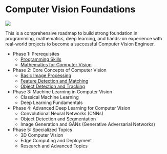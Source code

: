 # Computer Vision Foundations

<img src="https://i.ibb.co/F0kCTwR/a-photo-of-a-table-with-various-real-world-objects-B8zhp-WRLQ-Cwgo-TKU1ac0-A-VI37n-BOQT1-W-68-AKYi2.jpg">

This is a comprehensive roadmap to build strong foundation in programming, mathematics, deep learning, and hands-on experience with real-world projects to become a successful Computer Vision Engineer.

- Phase 1: Prerequisites
  * [Programming Skills](phase%201/Programming%20Skills/README.md)
  * [Mathematics for Computer Vision](phase%201/Mathematics%20for%20Computer%20Vision/README.md)
- Phase 2: Core Concepts of Computer Vision
  * [Basic Image Processing](phase%202/Basic%20Image%20Processing/README.md)
  * [Feature Detection and Matching](phase%202/Feature%20Detection%20and%20Matching/README.md)
  * [Object Detection and Tracking](phase%202/Object%20Detection%20and%20Tracking/README.md)
- Phase 3: Machine Learning in Computer Vision
  * Classical Machine Learning
  * Deep Learning Fundamentals
- Phase 4: Advanced Deep Learning for Computer Vision
  * Convolutional Neural Networks (CNNs)
  * Object Detection and Segmentation
  * Image Generation and GANs (Generative Adversarial Networks)
- Phase 5: Specialized Topics
  * 3D Computer Vision
  * Edge Computing and Deployment
  * Research and Advanced Topics
